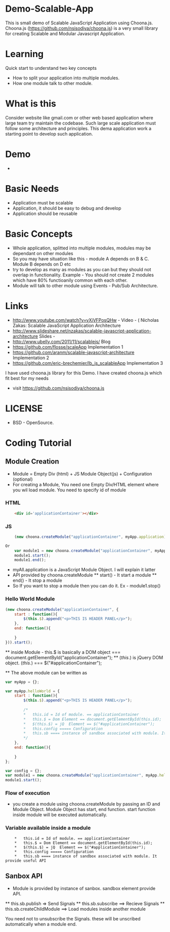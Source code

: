 Demo-Scalable-App
=================

This is small demo of Scalable JavaScript Application using Choona.js.
Choona.js (https://github.com/nsisodiya/choona.js) is a very small library for creating Scalable and Modular Javascript Application. 

Learning
=========
Quick start to understand two key concepts

* How to split your application into multiple modules.
* How one module talk to other module.
 
What is this
============

Consider website like gmail.com or other web based application where large team try
maintain the codebase. Such large scale application must follow some architecture and 
principles. This dema application work a starting point to develop such application.

Demo
=======
* 


Basic Needs
============

* Application must be scalable
* Application, it should be easy to debug and develop
* Application should be reusable


Basic Concepts
==============

* Whole application, splitted into multiple modules, modules may be dependant on other modules
* So you may have situation like this - module A depends on B & C. Module B depends on D etc
* try to develop as many as modules as you can but they should not overlap in functionality. Example - You should not create 2 modules which have 80% functioanily common with each other.
* Module will talk to other module using Events - Pub/Sub Architecture.

Links
===============
* http://www.youtube.com/watch?v=vXjVFPosQHw - Video - ( Nicholas Zakas: Scalable JavaScript Application Architecture
* http://www.slideshare.net/nzakas/scalable-javascript-application-architecture Slides - 
* http://www.ubelly.com/2011/11/scalablejs/ Blog
* https://github.com/flosse/scaleApp Implementation 1
* https://github.com/aranm/scalable-javascript-architecture Implementation 2
* https://github.com/eric-brechemier/lb_js_scalableApp Implementation 3

I have used choona.js library for this Demo. I have created choona.js which fit best for my needs
* visit https://github.com/nsisodiya/choona.js


LICENSE
===========
* BSD - OpenSource.

Coding Tutorial
=============
## Module Creation
* Module = Empty Div (html) + JS Module Object(js) + Configuration (optional)
* For creating a Module, You need one Empty Div/HTML element where you wil load module. You need to specify id of module


### HTML
```html
	<div id='applicationContainer'></div>
```
### JS

```javascript
	(new choona.createModule("applicationContainer", myApp.application)).start();

Or
	var module1 = new choona.createModule("applicationContainer", myApp.application);
	module1.start();
	module1.end();
```
* myAll.application is a JavaScript Module Object. I will explain it latter
* API provided by choona.createModule
** start() - It  start a module
** end() - It stop a module
* So If you want to stop a module then you can do it.  Ex -  module1.stop()

### Hello World Module

```javascript
(new choona.createModule("applicationContainer", {
	start : function(){
		$(this.$).append("<p>THIS IS HEADER PANEL</p>");
	},
	end: function(){
	
	}
})).start();
```	
** inside Module - this.$ is basically a DOM object === document.getElementById("applicationContainer");
** $(this.$) is jQuery DOM object. $(this.$) === $("#applicationContainer");

** The above module can be written as 

```javascript
var myApp = {};

var myApp.helloWorld = {
	start : function(){
		$(this.$).append("<p>THIS IS HEADER PANEL</p>");
		
		/*
		*	this.id = Id of module. == applicationContainer
		*	this.$ = Dom Element == document.getElementById(this.id);
		*	$(this.$) = jQ  Element == $("#applicationContainer");
		*	this.config ===== Configuration 
		*	this.sb ==== instance of sandbox associated with module. It provide useful API
		*/
	},
	end: function(){
	
	}
};

var config = {};
var module1 = new choona.createModule("applicationContainer", myApp.helloWorld, config);
module1.start();
```

### Flow of execution
* you create a module using choona.createModule by passing an ID and Module Object. Module Object has start, end function. start function inside module will be executed automatically.

### Variable available inside a module
		*	this.id = Id of module. == applicationContainer
		*	this.$ = Dom Element == document.getElementById(this.id);
		*	$(this.$) = jQ  Element == $("#applicationContainer");
		*	this.config ===== Configuration 
		*	this.sb ==== instance of sandbox associated with module. It provide useful API

## Sanbox API
* Module is provided by instance of sanbox. sandbox element provide API.

** this.sb.publish  => Send Signals
** this.sb.subscribe  ==> Recieve Signals
** this.sb.createChildModule  ==> Load modules inside another module

You need not to unsubscribe the Signals. these will be unscribed automatically when a module end.

